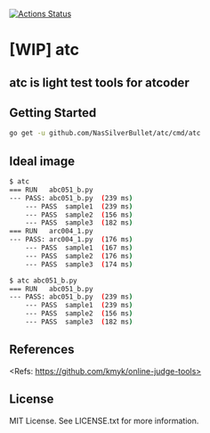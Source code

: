 [![Actions Status](https://github.com/NasSilverBullet/atc/workflows/CI/badge.svg)](https://github.com/NasSilverBullet/atc/actions)

# [WIP] atc

## atc is light test tools for atcoder

## Getting Started

```sh
go get -u github.com/NasSilverBullet/atc/cmd/atc
```

## Ideal image

```sh
$ atc
=== RUN   abc051_b.py
--- PASS: abc051_b.py  (239 ms)
    --- PASS  sample1  (239 ms)
    --- PASS  sample2  (156 ms)
    --- PASS  sample3  (182 ms)
=== RUN   arc004_1.py
--- PASS: arc004_1.py  (176 ms)
    --- PASS  sample1  (167 ms)
    --- PASS  sample2  (176 ms)
    --- PASS  sample3  (174 ms)
```

```sh
$ atc abc051_b.py
=== RUN   abc051_b.py
--- PASS: abc051_b.py  (239 ms)
    --- PASS  sample1  (239 ms)
    --- PASS  sample2  (156 ms)
    --- PASS  sample3  (182 ms)
```

## References

<Refs: https://github.com/kmyk/online-judge-tools>

## License

MIT License. See LICENSE.txt for more information.
